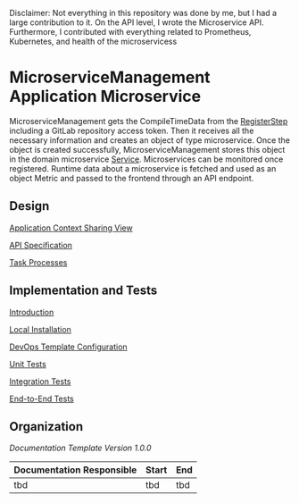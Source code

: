 Disclaimer: Not everything in this repository was done by me, but I had a large contribution to it. On the API level, I wrote the Microservice API. Furthermore, I contributed with everything related to Prometheus, Kubernetes, and health of the microservicess 

# MicroserviceManagement Application Microservice

MicroserviceManagement gets the CompileTimeData from the [RegisterStep](https://git.scc.kit.edu/cm-tm/cm-team/2-4.serviceenvironment/developerportal/pipelinestep/1.pipelinestep) including a GitLab repository access token.
Then it receives all the necessary information and creates an object of type microservice.
Once the object is created successfully, MicroserviceManagement stores this object in the domain microservice [Service](https://git.scc.kit.edu/cm-tm/cm-team/2-4.serviceenvironment/1.domain/service). Microservices can be monitored once registered. Runtime data about a microservice is fetched and used as an object Metric and passed to the frontend through an API endpoint.

## Design

[Application Context Sharing View](pages/application_context_sharing_view.md)

[API Specification](pages/api.md) 

[Task Processes](pages/task_processes.md) 

## Implementation and Tests

 [Introduction](pages/introduction.md)

 [Local Installation](pages/installation.md)

 [DevOps Template Configuration](pages/devops.md)

 [Unit Tests](pages/unit_tests.md)

 [Integration Tests](pages/integration_tests.md)

 [End-to-End Tests](pages/end-to-end-tests.md) 


## Organization

*Documentation Template Version 1.0.0*

| Documentation Responsible | Start | End  |
| ------------------------- | ----- | ---- |
| tbd                      | tbd   | tbd |

